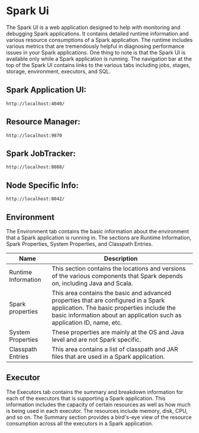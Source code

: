 # Spark Ui

The Spark UI is a web application designed to help with monitoring and debugging
Spark applications.
It contains detailed runtime information and various resource
consumptions of a Spark application.
The runtime includes various metrics that are tremendously helpful in diagnosing performance issues in your Spark applications.
One thing to note is that the Spark UI is available only while a Spark application is running.
The navigation bar at the top of the Spark UI contains links to the various tabs including jobs, stages, storage, environment, executors, and SQL.

## Spark Application UI: 
    
    http://localhost:4040/

## Resource Manager: 
    
    http://localhost:9870

## Spark JobTracker: 
    
    http://localhost:8088/

## Node Specific Info: 
    
    http://localhost:8042/

## Environment

The Environment tab contains the basic information about the environment that a
Spark application is running in.
The sections are Runtime Information, Spark Properties, System Properties, and Classpath Entries.

| Name                | Description                                                                                                                                                                                                 |
|---------------------|-------------------------------------------------------------------------------------------------------------------------------------------------------------------------------------------------------------|
| Runtime Information | This section contains the locations and versions of the various components that Spark depends on, including Java and Scala.                                                                                 |
| Spark properties    | This area contains the basic and advanced properties that are configured in a Spark application. The basic properties include the basic information about an application such as application ID, name, etc. |
| System Properties   | These properties are mainly at the OS and Java level and are not Spark specific.                                                                                                                            |
| Classpath Entries   | This area contains a list of classpath and JAR files that are used in a Spark application.                                                                                                                  |

## Executor

The Executors tab contains the summary and breakdown information for each of the executors that is supporting a Spark application.
This information includes the capacity of certain resources as well as how much is being used in each executor.
The resources include memory, disk, CPU, and so on.
The Summary section provides a bird's-eye view of the resource consumption across all the executors in a Spark application.
